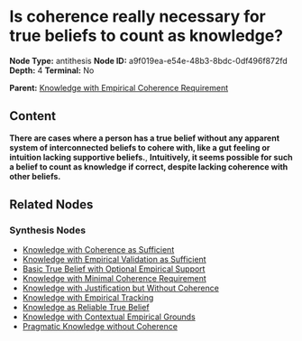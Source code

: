 # Is coherence really necessary for true beliefs to count as knowledge?

**Node Type:** antithesis
**Node ID:** a9f019ea-e54e-48b3-8bdc-0df496f872fd
**Depth:** 4
**Terminal:** No

**Parent:** [Knowledge with Empirical Coherence Requirement](knowledge-with-empirical-coherence-requirement-synthesis-a29ef559-a244-4cc3-9645-5dda6f5bb395.md)

## Content

**There are cases where a person has a true belief without any apparent system of interconnected beliefs to cohere with, like a gut feeling or intuition lacking supportive beliefs.**, **Intuitively, it seems possible for such a belief to count as knowledge if correct, despite lacking coherence with other beliefs.**

## Related Nodes

### Synthesis Nodes

- [Knowledge with Coherence as Sufficient](knowledge-with-coherence-as-sufficient-synthesis-9df259df-e5cf-43d1-9bbc-46b9f5de2f12.md)
- [Knowledge with Empirical Validation as Sufficient](knowledge-with-empirical-validation-as-sufficient-synthesis-4ed0dbf1-38c4-4fb3-b377-95578670f682.md)
- [Basic True Belief with Optional Empirical Support](basic-true-belief-with-optional-empirical-support-synthesis-3f6ccb55-6a37-47c5-a88a-eb210d900286.md)
- [Knowledge with Minimal Coherence Requirement](knowledge-with-minimal-coherence-requirement-synthesis-d12c28a3-7543-4449-8175-8cabe0794913.md)
- [Knowledge with Justification but Without Coherence](knowledge-with-justification-but-without-coherence-synthesis-3742c87a-7bf5-4d15-a4f4-214565ad92eb.md)
- [Knowledge with Empirical Tracking](knowledge-with-empirical-tracking-synthesis-9ec0d571-5d60-4299-945b-bc4239a8e4a9.md)
- [Knowledge as Reliable True Belief](knowledge-as-reliable-true-belief-synthesis-46018831-a8bc-4d22-a4f1-d60b7fd910b6.md)
- [Knowledge with Contextual Empirical Grounds](knowledge-with-contextual-empirical-grounds-synthesis-08ebc406-7836-468b-87ef-24fd134ebfdb.md)
- [Pragmatic Knowledge without Coherence](pragmatic-knowledge-without-coherence-synthesis-a733f016-e9bf-4308-bc7f-9775765f6b74.md)
